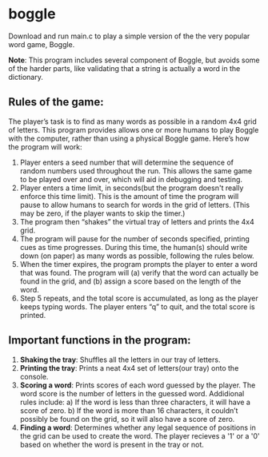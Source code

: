 # boggle

Download and run main.c to play a simple version of the the very popular word game, Boggle. 

**Note**:
This program includes several component of Boggle, but avoids some of the harder parts, like validating that a string is actually a word in the dictionary.

## Rules of the game:

The player’s task is to find as many words as possible in a random 4x4 grid of letters. This program provides allows one or more humans to play Boggle with the computer, rather than using a physical Boggle game. Here’s how the program will work:

1. Player enters a seed number that will determine the sequence of random numbers used
throughout the run. This allows the same game to be played over and over, which will aid in
debugging and testing.
2. Player enters a time limit, in seconds(but the program doesn't really enforce this time limit). This is the amount of time the program will pause to allow humans to search for words in the grid of letters. (This may be zero, if the player wants to skip the timer.)
3. The program then “shakes” the virtual tray of letters and prints the 4x4 grid.
4. The program will pause for the number of seconds specified, printing cues as time progresses.
During this time, the human(s) should write down (on paper) as many words as possible,
following the rules below.
5. When the timer expires, the program prompts the player to enter a word that was found. The
program will (a) verify that the word can actually be found in the grid, and (b) assign a score
based on the length of the word.
6. Step 5 repeats, and the total score is accumulated, as long as the player keeps typing words. The
player enters “q” to quit, and the total score is printed.

## Important functions in the program:

1. **Shaking the tray**: Shuffles all the letters in our tray of letters.
2. **Printing the tray**: Prints a neat 4x4 set of letters(our tray) onto the console.
3. **Scoring a word**: Prints scores of each word guessed by the player. The word score is the number of letters in the guessed word. Addidional rules include:
a) If the word is less than three characters, it will have a score of zero.
b) If the word is more than 16 characters, it couldn’t possibly be found on the grid, so it will also have a score of zero.
4. **Finding a word**: Determines whether any legal sequence of positions in the grid can be used to create the word. The player recieves a '1' or a '0' based on whether the word is present in the tray or not.
